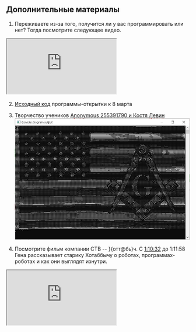 ## Дополнительные материалы

1. Переживаете из-за того, получится ли у вас программировать или нет?  Тогда посмотрите следующее видео. 	
<div class="lessonVideo">
	<iframe src="https://www.youtube.com/embed/kfkVMu8k2As" allowfullscreen></iframe>
</div>

2. [Исходный код](https://github.com/YoungCoder-Ru/examples/blob/main/1/march8.c) программы-открытки к 8 марта

3. Творчество учеников [Anonymous 255391790 и Костя Левин](https://stepik.org/lesson/13977/step/8?discussion=3680622&unit=30906)
![Консольный флаг США](./usa_flag.png) 

4. Посмотрите фильм компании СТВ -- }{отт@бь)ч. C [1:10:32](https://youtu.be/vwEwhTEe1so?si=LZVqo2OxTuPfJ4Qj&t=4232) до 1:11:58 Гена рассказывает старику Хотаббычу о роботах, программах-роботах и как они выглядят изнутри.

<div class="lessonVideo">
	<iframe src="https://www.youtube.com/embed/vwEwhTEe1so?si=X0epVmD7nxuM08wT" allowfullscreen></iframe>
</div>
